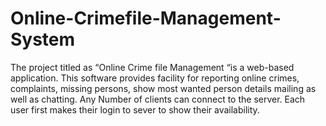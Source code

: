 # Online-Crimefile-Management-System
The project titled as “Online Crime file Management “is a web-based application. This software provides facility for reporting online crimes, complaints, missing persons, show most wanted person details mailing as well as chatting. Any Number of clients can connect to the server. Each user first makes their login to sever to show their availability.
